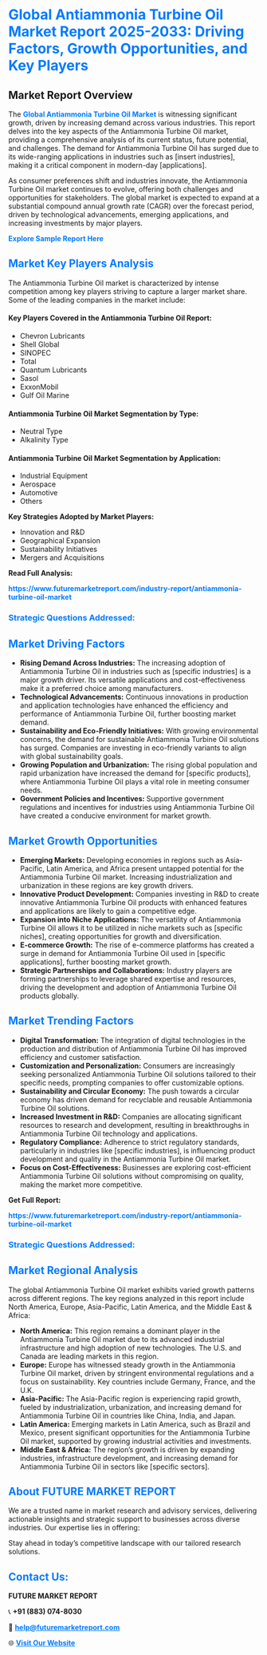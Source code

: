 <h1 style="color: #007BFF;">Global Antiammonia Turbine Oil Market Report 2025-2033: Driving Factors, Growth Opportunities, and Key Players</h1>

<section id="overview">
<h2>Market Report Overview</h2>
<p>The <a href="https://www.futuremarketreport.com/industry-report/antiammonia-turbine-oil-market" style="color: #007BFF; text-decoration: none;"><strong>Global Antiammonia Turbine Oil Market</strong></a> is witnessing significant growth, driven by increasing demand across various industries. This report delves into the key aspects of the Antiammonia Turbine Oil market, providing a comprehensive analysis of its current status, future potential, and challenges. The demand for Antiammonia Turbine Oil has surged due to its wide-ranging applications in industries such as [insert industries], making it a critical component in modern-day [applications].</p>
<p>As consumer preferences shift and industries innovate, the Antiammonia Turbine Oil market continues to evolve, offering both challenges and opportunities for stakeholders. The global market is expected to expand at a substantial compound annual growth rate (CAGR) over the forecast period, driven by technological advancements, emerging applications, and increasing investments by major players.</p>
</section>

<section id="overview">
<p><a href="https://www.futuremarketreport.com/request-sample/reportId=83860" style="color: #007BFF; text-decoration: none;"><strong>Explore Sample Report Here</strong></a></p>
</section>

<section id="key-players">
<h2 style="color: #007BFF;">Market Key Players Analysis</h2>
<p>The Antiammonia Turbine Oil market is characterized by intense competition among key players striving to capture a larger market share. Some of the leading companies in the market include:</p>
<h4>Key Players Covered in the Antiammonia Turbine Oil Report:</h4>
<ul><li>Chevron Lubricants</li><li>Shell Global</li><li>SINOPEC</li><li>Total</li><li>Quantum Lubricants</li><li>Sasol</li><li>ExxonMobil</li><li>Gulf Oil Marine</li></ul>
<h4>Antiammonia Turbine Oil Market Segmentation by Type:</h4>
<ul><li>Neutral Type</li><li>Alkalinity Type</li></ul>

<h4>Antiammonia Turbine Oil Market Segmentation by Application:</h4>
<ul><li>Industrial Equipment</li><li>Aerospace</li><li>Automotive</li><li>Others</li></ul>
<p><strong>Key Strategies Adopted by Market Players:</strong></p>
<ul>
<li>Innovation and R&D</li>
<li>Geographical Expansion</li>
<li>Sustainability Initiatives</li>
<li>Mergers and Acquisitions</li>
</ul>
</section>

<section>
<p><strong>Read Full Analysis: </strong></p><a href="https://www.futuremarketreport.com/industry-report/antiammonia-turbine-oil-market" style="color: #007BFF; text-decoration: none;"><strong>https://www.futuremarketreport.com/industry-report/antiammonia-turbine-oil-market</strong></a>
<h3 style="color: #007BFF;">Strategic Questions Addressed:</h3>
</section>

<section id="driving-factors">
<h2 style="color: #007BFF;">Market Driving Factors</h2>
<ul>
<li><strong>Rising Demand Across Industries:</strong> The increasing adoption of Antiammonia Turbine Oil in industries such as [specific industries] is a major growth driver. Its versatile applications and cost-effectiveness make it a preferred choice among manufacturers.</li>
<li><strong>Technological Advancements:</strong> Continuous innovations in production and application technologies have enhanced the efficiency and performance of Antiammonia Turbine Oil, further boosting market demand.</li>
<li><strong>Sustainability and Eco-Friendly Initiatives:</strong> With growing environmental concerns, the demand for sustainable Antiammonia Turbine Oil solutions has surged. Companies are investing in eco-friendly variants to align with global sustainability goals.</li>
<li><strong>Growing Population and Urbanization:</strong> The rising global population and rapid urbanization have increased the demand for [specific products], where Antiammonia Turbine Oil plays a vital role in meeting consumer needs.</li>
<li><strong>Government Policies and Incentives:</strong> Supportive government regulations and incentives for industries using Antiammonia Turbine Oil have created a conducive environment for market growth.</li>
</ul>
</section>

<section id="growth-opportunities">
<h2 style="color: #007BFF;">Market Growth Opportunities</h2>
<ul>
<li><strong>Emerging Markets:</strong> Developing economies in regions such as Asia-Pacific, Latin America, and Africa present untapped potential for the Antiammonia Turbine Oil market. Increasing industrialization and urbanization in these regions are key growth drivers.</li>
<li><strong>Innovative Product Development:</strong> Companies investing in R&D to create innovative Antiammonia Turbine Oil products with enhanced features and applications are likely to gain a competitive edge.</li>
<li><strong>Expansion into Niche Applications:</strong> The versatility of Antiammonia Turbine Oil allows it to be utilized in niche markets such as [specific niches], creating opportunities for growth and diversification.</li>
<li><strong>E-commerce Growth:</strong> The rise of e-commerce platforms has created a surge in demand for Antiammonia Turbine Oil used in [specific applications], further boosting market growth.</li>
<li><strong>Strategic Partnerships and Collaborations:</strong> Industry players are forming partnerships to leverage shared expertise and resources, driving the development and adoption of Antiammonia Turbine Oil products globally.</li>
</ul>
</section>

<section id="trending-factors">
<h2 style="color: #007BFF;">Market Trending Factors</h2>
<ul>
<li><strong>Digital Transformation:</strong> The integration of digital technologies in the production and distribution of Antiammonia Turbine Oil has improved efficiency and customer satisfaction.</li>
<li><strong>Customization and Personalization:</strong> Consumers are increasingly seeking personalized Antiammonia Turbine Oil solutions tailored to their specific needs, prompting companies to offer customizable options.</li>
<li><strong>Sustainability and Circular Economy:</strong> The push towards a circular economy has driven demand for recyclable and reusable Antiammonia Turbine Oil solutions.</li>
<li><strong>Increased Investment in R&D:</strong> Companies are allocating significant resources to research and development, resulting in breakthroughs in Antiammonia Turbine Oil technology and applications.</li>
<li><strong>Regulatory Compliance:</strong> Adherence to strict regulatory standards, particularly in industries like [specific industries], is influencing product development and quality in the Antiammonia Turbine Oil market.</li>
<li><strong>Focus on Cost-Effectiveness:</strong> Businesses are exploring cost-efficient Antiammonia Turbine Oil solutions without compromising on quality, making the market more competitive.</li>
</ul>
</section>

<section>
<p><strong>Get Full Report: </strong></p><a href="https://www.futuremarketreport.com/industry-report/antiammonia-turbine-oil-market" style="color: #007BFF; text-decoration: none;"><strong>https://www.futuremarketreport.com/industry-report/antiammonia-turbine-oil-market</strong></a>
<h3 style="color: #007BFF;">Strategic Questions Addressed:</h3>
</section>


<section id="regional-analysis">
<h2 style="color: #007BFF;">Market Regional Analysis</h2>
<p>The global Antiammonia Turbine Oil market exhibits varied growth patterns across different regions. The key regions analyzed in this report include North America, Europe, Asia-Pacific, Latin America, and the Middle East & Africa:</p>
<ul>
<li><strong>North America:</strong> This region remains a dominant player in the Antiammonia Turbine Oil market due to its advanced industrial infrastructure and high adoption of new technologies. The U.S. and Canada are leading markets in this region.</li>
<li><strong>Europe:</strong> Europe has witnessed steady growth in the Antiammonia Turbine Oil market, driven by stringent environmental regulations and a focus on sustainability. Key countries include Germany, France, and the U.K.</li>
<li><strong>Asia-Pacific:</strong> The Asia-Pacific region is experiencing rapid growth, fueled by industrialization, urbanization, and increasing demand for Antiammonia Turbine Oil in countries like China, India, and Japan.</li>
<li><strong>Latin America:</strong> Emerging markets in Latin America, such as Brazil and Mexico, present significant opportunities for the Antiammonia Turbine Oil market, supported by growing industrial activities and investments.</li>
<li><strong>Middle East & Africa:</strong> The region’s growth is driven by expanding industries, infrastructure development, and increasing demand for Antiammonia Turbine Oil in sectors like [specific sectors].</li>
</ul>
</section>

<footer>
<h2 style="color: #007BFF;">About FUTURE MARKET REPORT</h2>
<p>We are a trusted name in market research and advisory services, delivering actionable insights and strategic support to businesses across diverse industries. Our expertise lies in offering:</p>

<p>Stay ahead in today’s competitive landscape with our tailored research solutions.</p>

<h2 style="color: #007BFF;">Contact Us:</h2>
<p><strong>FUTURE MARKET REPORT</strong></p>
<p>📞 <strong>+91 (883) 074-8030</strong></p>
<p>📧 <strong><a href="mailto:help@futuremarketreport.com" style="color: #007BFF;">help@futuremarketreport.com</a></strong></p>
<p>🌐 <strong><a href="https://www.futuremarketreport.com/" style="color: #007BFF;">Visit Our Website</a></strong></p>
</footer>